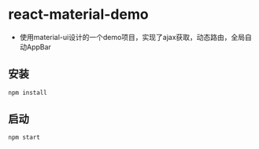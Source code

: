 # react-material-demo
* 使用material-ui设计的一个demo项目，实现了ajax获取，动态路由，全局自动AppBar

## 安装
```javascript
npm install
```
## 启动
```javascript
npm start
```

